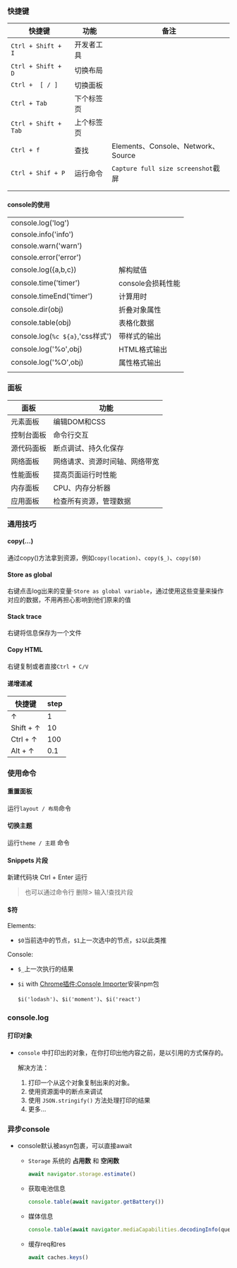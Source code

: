 ### 快捷键

| 快捷键               | 功能       | 备注                               |
| -------------------- | ---------- | ---------------------------------- |
| `Ctrl + Shift + I`   | 开发者工具 |                                    |
| `Ctrl + Shift + D`   | 切换布局   |                                    |
| `Ctrl +  [ / ]`      | 切换面板   |                                    |
| `Ctrl + Tab `        | 下个标签页 |                                    |
| `Ctrl + Shift + Tab` | 上个标签页 |                                    |
| `Ctrl + f `          | 查找       | Elements、Console、Network、Source |
| `Ctrl + Shif + P`    | 运行命令   | `Capture full size screenshot`截屏 |
|                      |            |                                    |
|                      |            |                                    |

#### console的使用

|                                  |                   |
| -------------------------------- | ----------------- |
| console.log('log')               |                   |
| console.info('info')             |                   |
| console.warn('warn')             |                   |
| console.error('error')           |                   |
| console.log({a,b,c})             | 解构赋值          |
| console.time('timer')            | console会损耗性能 |
| console.timeEnd('timer')         | 计算用时          |
| console.dir(obj)                 | 折叠对象属性      |
| console.table(obj)               | 表格化数据        |
| console.log(`%c ${a}`,'css样式') | 带样式的输出      |
| console.log('%o',obj)            | HTML格式输出      |
| console.log('%O',obj)            | 属性格式输出      |
|                                  |                   |

### 面板

| 面板       | 功能                           |
| ---------- | ------------------------------ |
| 元素面板   | 编辑DOM和CSS                   |
| 控制台面板 | 命令行交互                     |
| 源代码面板 | 断点调试、持久化保存           |
| 网络面板   | 网络请求、资源时间轴、网络带宽 |
| 性能面板   | 提高页面运行时性能             |
| 内存面板   | CPU、内存分析器                |
| 应用面板   | 检查所有资源，管理数据         |



### 通用技巧

#### copy(...)

通过copy()方法拿到资源，例如`copy(location)`、`copy($_)`、`copy($0)`

#### Store as global

右键点击log出来的变量·`Store as global variable`，通过使用这些变量来操作对应的数据，不用再担心影响到他们原来的值

#### Stack trace

右键将信息保存为一个文件

#### Copy HTML

右键复制或者直接`Ctrl + C/V`

#### 递增递减

| 快捷键    | step |
| --------- | ---- |
| ↑         | 1    |
| Shift + ↑ | 10   |
| Ctrl + ↑  | 100  |
| Alt + ↑   | 0.1  |

### 使用命令

#### 重置面板

运行`layout / 布局`命令

#### 切换主题

运行`theme / 主题` 命令

#### Snippets 片段

新建代码块 Ctrl + Enter 运行

> 也可以通过命令行 删除> 输入!查找片段

#### $符

Elements:

*  `$0`当前选中的节点，`$1`上一次选中的节点，`$2`以此类推

Console:

*  `$_`上一次执行的结果

* `$i` with [Chrome插件:Console Importer](https://link.juejin.cn/?target=https%3A%2F%2Fchrome.google.com%2Fwebstore%2Fdetail%2Fconsole-importer%2Fhgajpakhafplebkdljleajgbpdmplhie%2Frelated)安装npm包

  `$i('lodash')`、`$i('moment')`、`$i('react')`



### console.log

#### 打印对象

* `console` 中打印出的对象，在你打印出他内容之前，是以引用的方式保存的。

  解决方法：

  1. 打印一个从这个对象复制出来的对象。
  2. 使用资源面中的断点来调试
  3. 使用 `JSON.stringify()` 方法处理打印的结果
  4. 更多...

### 异步console

* console默认被asyn包裹，可以直接await

  * `Storage` 系统的 **占用数** 和 **空闲数**

    ```js
    await navigator.storage.estimate()
    ```

  * 获取电池信息

    ```js
    console.table(await navigator.getBattery())
    ```

  * 媒体信息

    ```js
    console.table(await navigator.mediaCapabilities.decodingInfo(query))
    ```

  * 缓存req和res

    ```js
    await caches.keys()
    ```

    

  
